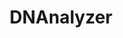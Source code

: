---
layout: default
title: DNAnalyzer
description: Welcome to our online & interactive game on DNA data analysis
image: /images/index.jpg
photos:
  name: Karolina Kołodziejczak
  url: https://unsplash.com/photos/YvJS3NJwhjk
---
